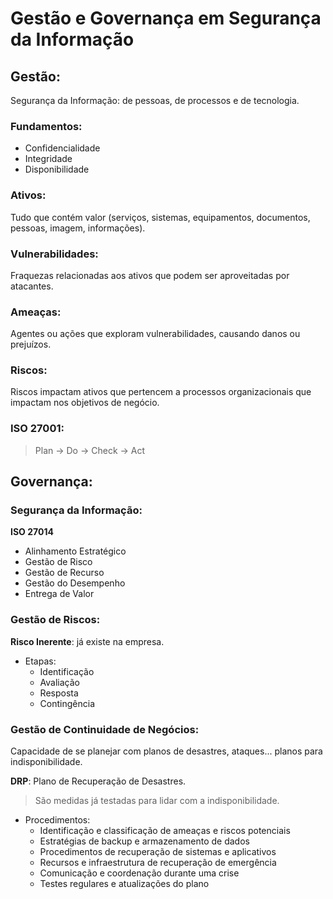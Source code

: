 # Gestão e Governança em Segurança da Informação

## Gestão:
Segurança da Informação: de pessoas, de processos e de tecnologia.

### Fundamentos:
- Confidencialidade
- Integridade
- Disponibilidade

### Ativos:
Tudo que contém valor (serviços, sistemas, equipamentos, documentos, pessoas, imagem, informações).

### Vulnerabilidades:
Fraquezas relacionadas aos ativos que podem ser aproveitadas por atacantes.

### Ameaças:
Agentes ou ações que exploram vulnerabilidades, causando danos ou prejuízos.

### Riscos:
Riscos impactam ativos que pertencem a processos organizacionais que impactam nos objetivos de negócio.

### ISO 27001:
> Plan -> Do -> Check -> Act

## Governança:

### Segurança da Informação:
**ISO 27014**
- Alinhamento Estratégico
- Gestão de Risco
- Gestão de Recurso
- Gestão do Desempenho
- Entrega de Valor

### Gestão de Riscos:
**Risco Inerente**: já existe na empresa.
- Etapas:
  - Identificação
  - Avaliação
  - Resposta
  - Contingência

### Gestão de Continuidade de Negócios:
Capacidade de se planejar com planos de desastres, ataques... planos para indisponibilidade.

**DRP**: Plano de Recuperação de Desastres.
> São medidas já testadas para lidar com a indisponibilidade.
- Procedimentos:
  - Identificação e classificação de ameaças e riscos potenciais
  - Estratégias de backup e armazenamento de dados
  - Procedimentos de recuperação de sistemas e aplicativos
  - Recursos e infraestrutura de recuperação de emergência
  - Comunicação e coordenação durante uma crise
  - Testes regulares e atualizações do plano